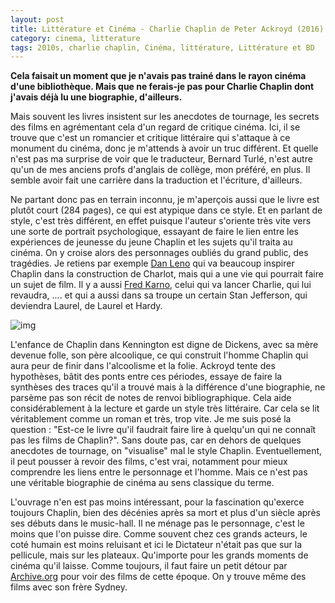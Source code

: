 ```yaml
---
layout: post
title: Littérature et Cinéma - Charlie Chaplin de Peter Ackroyd (2016)
category: cinema, litterature
tags: 2010s, charlie chaplin, Cinéma, littérature, Littérature et BD
---
```

**Cela faisait un moment que je n'avais pas trainé dans le rayon cinéma d'une bibliothèque. Mais que ne ferais-je pas pour Charlie Chaplin dont j'avais déjà lu une biographie, d'ailleurs.**

Mais souvent les livres insistent sur les anecdotes de tournage, les secrets des films en agrémentant cela d'un regard de critique cinéma. Ici, il se trouve que c'est un romancier et critique littéraire qui s'attaque à ce monument du cinéma, donc je m'attends à avoir un truc différent. Et quelle n'est pas ma surprise de voir que le traducteur, Bernard Turlé, n'est autre qu'un de mes anciens profs d'anglais de collège, mon préféré, en plus. Il semble avoir fait une carrière dans la traduction et l'écriture, d'ailleurs.

Ne partant donc pas en terrain inconnu, je m'aperçois aussi que le livre est plutôt court (284 pages), ce qui est atypique dans ce style. Et en parlant de style, c'est très différent, en effet puisque l'auteur s'oriente très vite vers une sorte de portrait psychologique, essayant de faire le lien entre les expériences de jeunesse du jeune Chaplin et les sujets qu'il traita au cinéma. On y croise alors des personnages oubliés du grand public, des tragédies. Je retiens par exemple <a href="https://fr.wikipedia.org/wiki/Dan_Leno">Dan Leno</a> qui va beaucoup inspirer Chaplin dans la construction de Charlot, mais qui a une vie qui pourrait faire un sujet de film. Il y a aussi <a href="https://fr.wikipedia.org/wiki/Fred_Karno">Fred Karno</a>, celui qui va lancer Charlie, qui lui revaudra, .... et qui a aussi dans sa troupe un certain Stan Jefferson, qui deviendra Laurel, de Laurel et Hardy.

![img](https://filedn.eu/llqi9IBxlYouGRXYG2xlROb/img/2017/chaplin.jpg)

L'enfance de Chaplin dans Kennington est digne de Dickens, avec sa mère devenue folle, son père alcoolique, ce qui construit l'homme Chaplin qui aura peur de finir dans l'alcoolisme et la folie. Ackroyd tente des hypothèses, bâtit des ponts entre ces périodes, essaye de faire la synthèses des traces qu'il a trouvé mais à la différence d'une biographie, ne parsème pas son récit de notes de renvoi bibliographique. Cela aide considérablement à la lecture et garde un style très littéraire. Car cela se lit véritablement comme un roman et très, trop vite. Je me suis posé la question : "Est-ce le livre qu'il faudrait faire lire à quelqu'un qui ne connaît pas les films de Chaplin?". Sans doute pas, car en dehors de quelques anecdotes de tournage, on "visualise" mal le style Chaplin. Eventuellement, il peut pousser à revoir des films, c'est vrai, notamment pour mieux comprendre les liens entre le personnage et l'homme. Mais ce n'est pas une véritable biographie de cinéma au sens classique du terme.

L'ouvrage n'en est pas moins intéressant, pour la fascination qu'exerce toujours Chaplin, bien des décénies après sa mort et plus d'un siècle après ses débuts dans le music-hall. Il ne ménage pas le personnage, c'est le moins que l'on puisse dire. Comme souvent chez ces grands acteurs, le coté humain est moins reluisant et ici le Dictateur n'était pas que sur la pellicule, mais sur les plateaux. Qu'importe pour les grands moments de cinéma qu'il laisse. Comme toujours, il faut faire un petit détour par <a href="https://archive.org/search.php?query=chaplin%20keystone">Archive.org</a> pour voir des films de cette époque. On y trouve même des films avec son frère Sydney.

